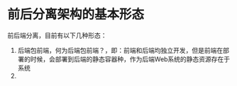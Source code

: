 # 前后分离架构的基本形态

前后端分离，目前有以下几种形态：
1. 后端包前端，何为后端包前端？，即：前端和后端均独立开发，但是前端在部署的时候，会部署到后端的静态容器种，作为后端Web系统的静态资源存在于系统
2. 